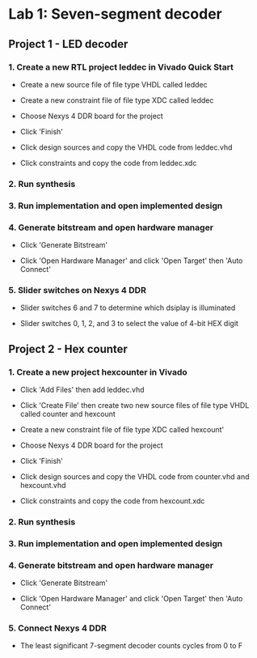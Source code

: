 # Lab 1: Seven-segment decoder

## Project 1 - LED decoder

### 1. Create a new RTL project leddec in Vivado Quick Start

* Create a new source file of file type VHDL called leddec

* Create a new constraint file of file type XDC called leddec

* Choose Nexys 4 DDR board for the project

* Click 'Finish'

* Click design sources and copy the VHDL code from leddec.vhd

* Click constraints and copy the code from leddec.xdc

### 2. Run synthesis

### 3. Run implementation and open implemented design

### 4. Generate bitstream and open hardware manager

* Click 'Generate Bitstream'

* Click 'Open Hardware Manager' and click 'Open Target' then 'Auto Connect'

### 5. Slider switches on Nexys 4 DDR

* Slider switches 6 and 7 to determine which dsiplay is illuminated

* Slider switches 0, 1, 2, and 3 to select the value of 4-bit HEX digit

## Project 2 - Hex counter

### 1. Create a new project hexcounter in Vivado

* Click 'Add Files' then add leddec.vhd

* Click 'Create File' then create two new source files of file type VHDL called counter and hexcount

* Create a new constraint file of file type XDC called hexcount'

* Choose Nexys 4 DDR board for the project

* Click 'Finish'

* Click design sources and copy the VHDL code from counter.vhd and hexcount.vhd

* Click constraints and copy the code from hexcount.xdc

### 2. Run synthesis

### 3. Run implementation and open implemented design

### 4. Generate bitstream and open hardware manager

* Click 'Generate Bitstream'

* Click 'Open Hardware Manager' and click 'Open Target' then 'Auto Connect'

### 5. Connect Nexys 4 DDR

* The least significant 7-segment decoder counts cycles from 0 to F
